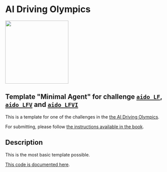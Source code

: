<!-- do not modify - autogenerated -->

# AI Driving Olympics

<a href="http://aido.duckietown.org"><img width="200" src="https://www.duckietown.org/wp-content/uploads/2018/12/AIDO_no_text-e1544555660271.png"/></a>


## Template "Minimal Agent" for challenge [`aido_LF`][lf], [`aido_LFV`][lfv] and [`aido_LFVI`][lfvi]

This is a template for one of the challenges in the [the AI Driving Olympics](http://aido.duckietown.org/).

For submitting, please follow [the instructions available in the book][book].

[book]: https://docs.duckietown.org/daffy/AIDO/out/

[lf]: https://docs.duckietown.org/daffy/AIDO/out/challenge_LF.html

[lfv]: https://docs.duckietown.org/daffy/AIDO/out/challenge_LFV.html

[lfvi]: https://docs.duckietown.org/daffy/AIDO/out/challenge_LFVI.html

## Description

This is the most basic template possible.

[This code is documented here](https://docs.duckietown.org/daffy/AIDO/out/minimal_template.html).
